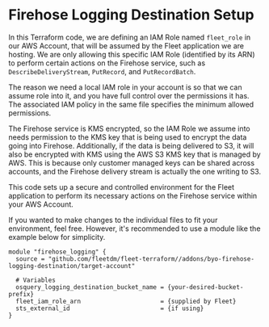 # Firehose Logging Destination Setup

In this Terraform code, we are defining an IAM Role named `fleet_role` in our AWS Account, that will be assumed by the Fleet application we are hosting. We are only allowing this specific IAM Role (identified by its ARN) to perform certain actions on the Firehose service, such as `DescribeDeliveryStream`, `PutRecord`, and `PutRecordBatch`.

The reason we need a local IAM role in your account is so that we can assume role into it, and you have full control over the permissions it has. The associated IAM policy in the same file specifies the minimum allowed permissions.

The Firehose service is KMS encrypted, so the IAM Role we assume into needs permission to the KMS key that is being used to encrypt the data going into Firehose. Additionally, if the data is being delivered to S3, it will also be encrypted with KMS using the AWS S3 KMS key that is managed by AWS. This is because only customer managed keys can be shared across accounts, and the Firehose delivery stream is actually the one writing to S3.

This code sets up a secure and controlled environment for the Fleet application to perform its necessary actions on the Firehose service within your AWS Account.

If you wanted to make changes to the individual files to fit your environment, feel free. However, it's recommended to use a module like the example below for simplicity.

```
module "firehose_logging" {
  source = "github.com/fleetdm/fleet-terraform//addons/byo-firehose-logging-destination/target-account"
  
  # Variables
  osquery_logging_destination_bucket_name = {your-desired-bucket-prefix}
  fleet_iam_role_arn                      = {supplied by Fleet}
  sts_external_id                         = {if using}
}
```
